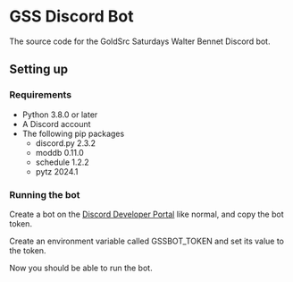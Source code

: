 # GSS Discord Bot
The source code for the GoldSrc Saturdays Walter Bennet Discord bot.

## Setting up

### Requirements
- Python 3.8.0 or later
- A Discord account
- The following pip packages
	- discord.py 2.3.2
	- moddb 0.11.0
	- schedule 1.2.2
	- pytz 2024.1

### Running the bot
Create a bot on the [Discord Developer Portal](https://discord.com/developers/applications) like normal, and copy the bot token.

Create an environment variable called GSSBOT_TOKEN and set its value to the token.

Now you should be able to run the bot.
